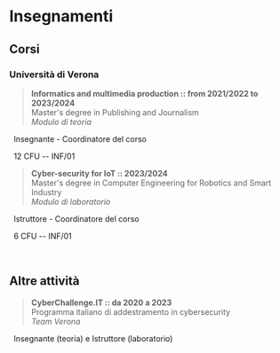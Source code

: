 # Insegnamenti


## Corsi

### Università di Verona

> **Informatics and multimedia production :: from 2021/2022 to 2023/2024** &nbsp; <a href="https://www.corsi.univr.it/?ent=cs&aa=2022%2F2023&codiceCs=N75&codins=14228&discr=&discrCd=&id=368&menu=Studiare&tab=Insegnamenti&lang=it" target="_blank" rel="noopener noreferrer"><i class="fas fa-link"></i></a> <br> Master's degree in Publishing and Journalism <br> *Modulo di teoria*

<i class="fas fa-pencil-ruler"></i> &nbsp; Insegnante - Coordinatore del corso

<i class="fas fa-info-circle"></i> &nbsp; 12 CFU -- INF/01

> **Cyber-security for IoT :: 2023/2024** &nbsp; <a href="https://www.corsi.univr.it/?ent=cs&aa=2023%2F2024&codiceCs=S81&codins=4S009025&discr=&discrCd=&id=954&menu=Studiare&tab=Insegnamenti&lang=it" target="_blank" rel="noopener noreferrer"><i class="fas fa-link"></i></a> <br> Master's degree in Computer Engineering for Robotics and Smart Industry <br> *Modulo di laboratorio*

<i class="fas fa-pencil-ruler"></i> &nbsp; Istruttore - Coordinatore del corso

<i class="fas fa-info-circle"></i> &nbsp; 6 CFU -- INF/01

<br>

## Altre attività

> **CyberChallenge.IT :: da 2020 a 2023** &nbsp; <a href="https://cyberchallenge.it/" target="_blank" rel="noopener noreferrer"><i class="fas fa-link"></i></a> <br> Programma italiano di addestramento in cybersecurity <br> *Team Verona*

<i class="fas fa-pencil-ruler"></i> &nbsp; Insegnante (teoria) e Istruttore (laboratorio)

